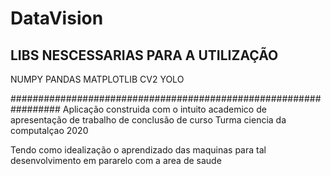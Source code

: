 # DataVision

## LIBS NESCESSARIAS PARA A UTILIZAÇÃO
NUMPY
PANDAS
MATPLOTLIB
CV2
YOLO

#################################################################
Aplicação construida com o intuito academico de apresentação de trabalho de conclusão de curso
Turma ciencia da computalçao 2020

Tendo como idealização o aprendizado das maquinas para tal desenvolvimento em pararelo com a area de saude
